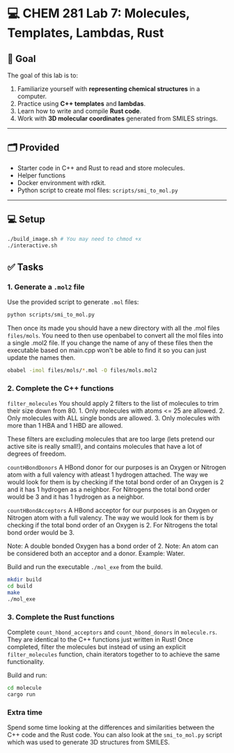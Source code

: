 # 💻 CHEM 281 Lab 7: Molecules, Templates, Lambdas, Rust

## 🧪 Goal

The goal of this lab is to:

1. Familiarize yourself with **representing chemical structures** in a computer.
2. Practice using **C++ templates** and **lambdas**.
3. Learn how to write and compile **Rust code**.
4. Work with **3D molecular coordinates** generated from SMILES strings.

---

## 🗂️ Provided

- Starter code in C++ and Rust to read and store molecules.
- Helper functions
- Docker environment with rdkit.
- Python script to create mol files: `scripts/smi_to_mol.py`

---

## 💻 Setup
```bash
./build_image.sh # You may need to chmod +x
./interactive.sh 
```

## ✅ Tasks

### 1. **Generate a `.mol2` file**

Use the provided script to generate `.mol` files:

```bash
python scripts/smi_to_mol.py
```

Then once its made you should have a new directory with all the .mol files `files/mols`. You need to then use openbabel to convert all the mol files into a single .mol2 file. If you change the name of any of these files then the executable based on main.cpp won't be able to find it so you can just update the names then.

```bash
obabel -imol files/mols/*.mol -O files/mols.mol2
```

### 2. **Complete the C++ functions**
`filter_molecules`
You should apply 2 filters to the list of molecules to trim their size down from 80.
    1. Only molecules with atoms <= 25 are allowed.
    2. Only molecules with ALL single bonds are allowed.
    3. Only molecules with more than 1 HBA and 1 HBD are allowed.

These filters are excluding molecules that are too large (lets pretend our active site is really small!), and contains molecules that have a lot of degrees of freedom.

`countHBondDonors`
A HBond donor for our purposes is an Oxygen or Nitrogen atom with a full valency with atleast 1 hydrogen attached. The way we would look for them is by checking if the total bond order of an Oxygen is 2 and it has 1 hydrogen as a neighbor. For Nitrogens the total bond order would be 3 and it has 1 hydrogen as a neighbor.

`countHBondAcceptors`
A HBond acceptor for our purposes is an Oxygen or Nitrogen atom with a full valency. The way we would look for them is by checking if the total bond order of an Oxygen is 2. For Nitrogens the total bond order would be 3.

Note: A double bonded Oxygen has a bond order of 2.
Note: An atom can be considered both an acceptor and a donor. Example: Water.

Build and run the executable `./mol_exe` from the build.
```bash
mkdir build
cd build
make
./mol_exe
```
### 3. **Complete the Rust functions**
Complete `count_hbond_acceptors` and `count_hbond_donors` in `molecule.rs`. They are identical to the C++ functions just written in Rust! Once completed, filter the molecules but instead of using an explicit `filter_molecules` function, chain iterators together to to achieve the same functionality.

Build and run:
```bash
cd molecule
cargo run
```

### Extra time
Spend some time looking at the differences and similarities between the C++ code and the Rust code. You can also look at the `smi_to_mol.py` script which was used to generate 3D structures from SMILES.
